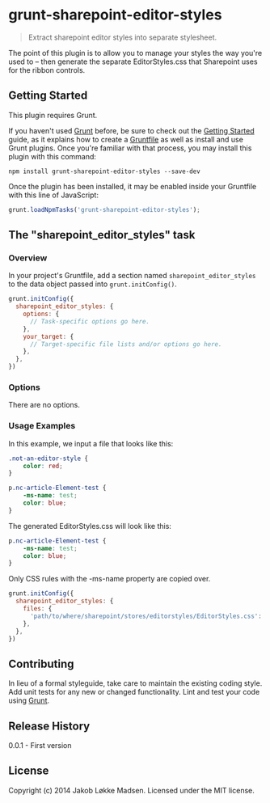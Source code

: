 # grunt-sharepoint-editor-styles

> Extract sharepoint editor styles into separate stylesheet.

The point of this plugin is to allow you to manage your styles the way you're used to – then generate the separate EditorStyles.css that Sharepoint uses for the ribbon controls.

## Getting Started
This plugin requires Grunt.

If you haven't used [Grunt](http://gruntjs.com/) before, be sure to check out the [Getting Started](http://gruntjs.com/getting-started) guide, as it explains how to create a [Gruntfile](http://gruntjs.com/sample-gruntfile) as well as install and use Grunt plugins. Once you're familiar with that process, you may install this plugin with this command:

```shell
npm install grunt-sharepoint-editor-styles --save-dev
```

Once the plugin has been installed, it may be enabled inside your Gruntfile with this line of JavaScript:

```js
grunt.loadNpmTasks('grunt-sharepoint-editor-styles');
```

## The "sharepoint_editor_styles" task

### Overview
In your project's Gruntfile, add a section named `sharepoint_editor_styles` to the data object passed into `grunt.initConfig()`.

```js
grunt.initConfig({
  sharepoint_editor_styles: {
    options: {
      // Task-specific options go here.
    },
    your_target: {
      // Target-specific file lists and/or options go here.
    },
  },
})
```

### Options

There are no options.

### Usage Examples

In this example, we input a file that looks like this:

```css
.not-an-editor-style {
    color: red;
}

p.nc-article-Element-test {
    -ms-name: test;
    color: blue;
}

```

The generated EditorStyles.css will look like this:

```css
p.nc-article-Element-test {
    -ms-name: test;
    color: blue;
}
```

Only CSS rules with the -ms-name property are copied over.

```js
grunt.initConfig({
  sharepoint_editor_styles: {
    files: {
      'path/to/where/sharepoint/stores/editorstyles/EditorStyles.css': ['src/app.css'],
    },
  },
})
```


## Contributing
In lieu of a formal styleguide, take care to maintain the existing coding style. Add unit tests for any new or changed functionality. Lint and test your code using [Grunt](http://gruntjs.com/).

## Release History
0.0.1 - First version

## License
Copyright (c) 2014 Jakob Løkke Madsen. Licensed under the MIT license.
